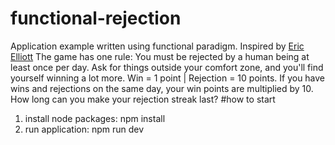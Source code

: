 # functional-rejection
Application example written using functional paradigm.
Inspired by <a href="https://github.com/ericelliott" target="_blank">Eric Elliott</a>
The game has one rule:
    You must be rejected by a human being at least once per day.
    Ask for things outside your comfort zone, and you'll find yourself winning a lot more.
    Win = 1 point | Rejection = 10 points.
    If you have wins and rejections on the same day, your win points are multiplied by 10.
    How long can you make your rejection streak last?
#how to start
1. install node packages: npm install
2. run application: npm run dev
